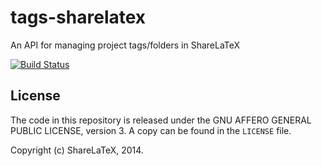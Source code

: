 tags-sharelatex
===============

An API for managing project tags/folders in ShareLaTeX

[![Build Status](https://travis-ci.org/sharelatex/tags-sharelatex.png?branch=master)](https://travis-ci.org/sharelatex/tags-sharelatex)

License
-------

The code in this repository is released under the GNU AFFERO GENERAL PUBLIC LICENSE, version 3. A copy can be found in the `LICENSE` file.

Copyright (c) ShareLaTeX, 2014.

